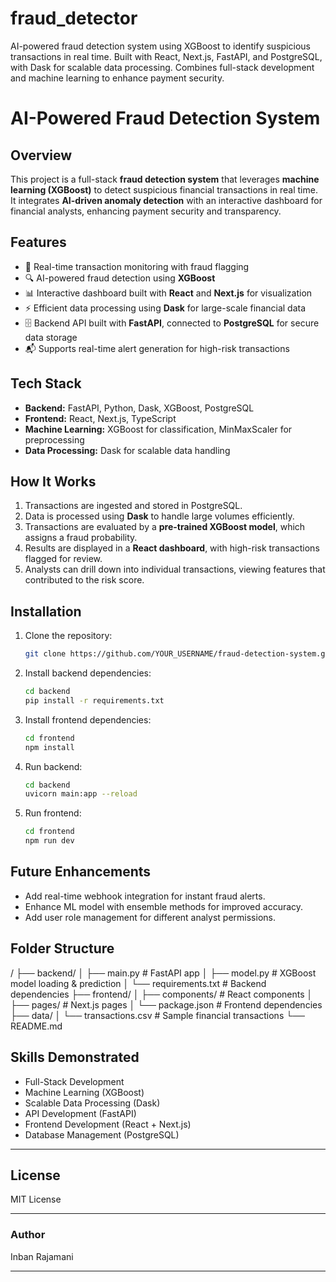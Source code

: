 # fraud_detector
AI-powered fraud detection system using XGBoost to identify suspicious transactions in real time. Built with React, Next.js, FastAPI, and PostgreSQL, with Dask for scalable data processing. Combines full-stack development and machine learning to enhance payment security.


# AI-Powered Fraud Detection System

## Overview
This project is a full-stack **fraud detection system** that leverages **machine learning (XGBoost)** to detect suspicious financial transactions in real time. It integrates **AI-driven anomaly detection** with an interactive dashboard for financial analysts, enhancing payment security and transparency.

## Features
- 🚀 Real-time transaction monitoring with fraud flagging
- 🔍 AI-powered fraud detection using **XGBoost**
- 📊 Interactive dashboard built with **React** and **Next.js** for visualization
- ⚡ Efficient data processing using **Dask** for large-scale financial data
- 🗄️ Backend API built with **FastAPI**, connected to **PostgreSQL** for secure data storage
- 📬 Supports real-time alert generation for high-risk transactions

## Tech Stack
- **Backend:** FastAPI, Python, Dask, XGBoost, PostgreSQL
- **Frontend:** React, Next.js, TypeScript
- **Machine Learning:** XGBoost for classification, MinMaxScaler for preprocessing
- **Data Processing:** Dask for scalable data handling

## How It Works
1. Transactions are ingested and stored in PostgreSQL.
2. Data is processed using **Dask** to handle large volumes efficiently.
3. Transactions are evaluated by a **pre-trained XGBoost model**, which assigns a fraud probability.
4. Results are displayed in a **React dashboard**, with high-risk transactions flagged for review.
5. Analysts can drill down into individual transactions, viewing features that contributed to the risk score.

## Installation
1. Clone the repository:
    ```bash
    git clone https://github.com/YOUR_USERNAME/fraud-detection-system.git
    ```
2. Install backend dependencies:
    ```bash
    cd backend
    pip install -r requirements.txt
    ```
3. Install frontend dependencies:
    ```bash
    cd frontend
    npm install
    ```
4. Run backend:
    ```bash
    cd backend
    uvicorn main:app --reload
    ```
5. Run frontend:
    ```bash
    cd frontend
    npm run dev
    ```

## Future Enhancements
- Add real-time webhook integration for instant fraud alerts.
- Enhance ML model with ensemble methods for improved accuracy.
- Add user role management for different analyst permissions.

## Folder Structure
/
├── backend/
│   ├── main.py              # FastAPI app
│   ├── model.py             # XGBoost model loading & prediction
│   └── requirements.txt     # Backend dependencies
├── frontend/
│   ├── components/          # React components
│   ├── pages/                # Next.js pages
│   └── package.json          # Frontend dependencies
├── data/
│   └── transactions.csv      # Sample financial transactions
└── README.md


## Skills Demonstrated
- Full-Stack Development
- Machine Learning (XGBoost)
- Scalable Data Processing (Dask)
- API Development (FastAPI)
- Frontend Development (React + Next.js)
- Database Management (PostgreSQL)

---

## License
MIT License

---

### Author
Inban Rajamani

---

